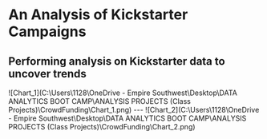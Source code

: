 # An Analysis of Kickstarter Campaigns
Performing analysis on Kickstarter data to uncover trends 
---
![Chart_1](C:\Users\1128\OneDrive - Empire Southwest\Desktop\DATA ANALYTICS BOOT CAMP\ANALYSIS PROJECTS (Class Projects)\CrowdFunding\Chart_1.png) ---
![Chart_2](C:\Users\1128\OneDrive - Empire Southwest\Desktop\DATA ANALYTICS BOOT CAMP\ANALYSIS PROJECTS (Class Projects)\CrowdFunding\Chart_2.png)
